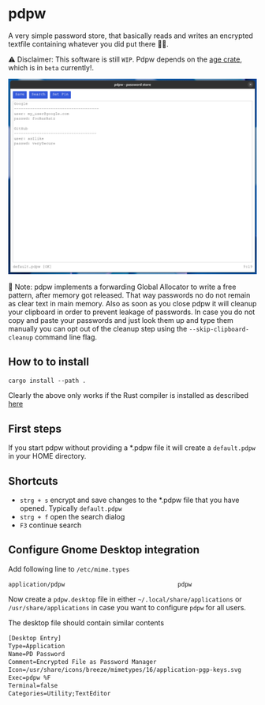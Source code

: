 # pdpw

A very simple password store, that basically reads and writes an encrypted
textfile containing whatever you did put there 🤷‍♂️.

⚠️ Disclaimer: This software is still `WIP`. Pdpw depends on the
[age crate](https://github.com/str4d/rage), which is in `beta` currently!.

![screenshot](screenshot.png)

📢 Note: pdpw implements a forwarding Global Allocator to write a free pattern,
after memory got released. That way passwords no do not remain as clear text in
main memory. Also as soon as you close pdpw it will cleanup your clipboard in 
order to prevent leakage of passwords. In case you do not copy and paste your
passwords and just look them up and type them manually you can opt out of the
cleanup step using the `--skip-clipboard-cleanup` command line flag. 

## How to to install

```shell
cargo install --path .
```

Clearly the above only works if the Rust compiler is installed as described
[here](https://www.rust-lang.org/tools/install)


## First steps

If you start pdpw without providing a *.pdpw file it will create a
`default.pdpw` in your HOME directory.


## Shortcuts

- `strg + s` encrypt and save changes to the *.pdpw file that you have opened.
  Typically `default.pdpw`
- `strg + f` open the search dialog
- `F3` continue search


## Configure Gnome Desktop integration

Add following line to `/etc/mime.types`

```text
application/pdpw                                pdpw
```

Now create a `pdpw.desktop` file in either `~/.local/share/applications` or
`/usr/share/applications` in case you want to configure `pdpw` for all users.

The desktop file should contain similar contents

```text
[Desktop Entry]
Type=Application
Name=PD Password
Comment=Encrypted File as Password Manager
Icon=/usr/share/icons/breeze/mimetypes/16/application-pgp-keys.svg
Exec=pdpw %F
Terminal=false
Categories=Utility;TextEditor
```
